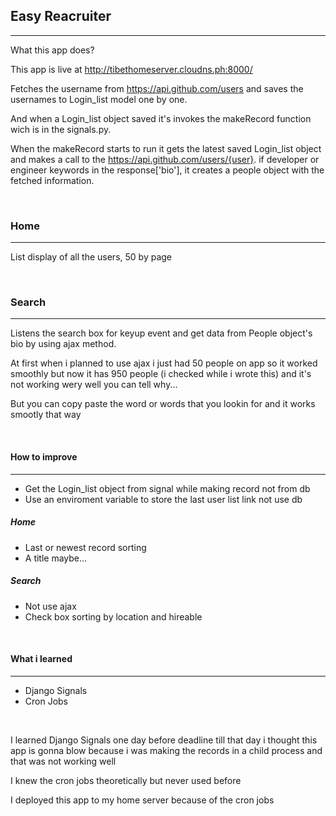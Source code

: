## Easy Reacruiter
<hr>

What this app does?

This app is live at http://tibethomeserver.cloudns.ph:8000/

Fetches the username from https://api.github.com/users and saves the usernames to Login_list model one by one.

And when a Login_list object saved it's invokes the makeRecord function wich is in the signals.py. 

When the makeRecord starts to run it gets the latest saved Login_list object and makes a call to the https://api.github.com/users/{user}. if developer or engineer keywords in the response['bio'],  it creates a people object with the fetched information.

&nbsp;
### Home
<hr>
List display of all the users, 50 by page

&nbsp;
### Search
<hr>
Listens the search box for keyup event and get data from People object's bio by using ajax method.

At first when i planned to use ajax i just had 50 people on app so it worked smoothly but now it has 950 people (i checked while i wrote this) and it's not working wery well you can tell why...


But you can copy paste the word or words that you lookin for and it works smootly that way

&nbsp;

#### How to improve
<hr>

- Get the Login_list object from signal while making record not from db
- Use an enviroment variable to store the last user list link not use db  
##### Home
- Last or newest record sorting
- A title maybe...
##### Search
- Not use ajax
- Check box sorting by location and hireable


&nbsp;
#### What i learned
<hr>

- Django Signals
- Cron Jobs

&nbsp;

I learned Django Signals one day before deadline till that day i thought this app is gonna blow because i was making the records in a child process and that was not working well

I knew the cron jobs theoretically but never used before

I deployed this app to my home server because of the cron jobs

